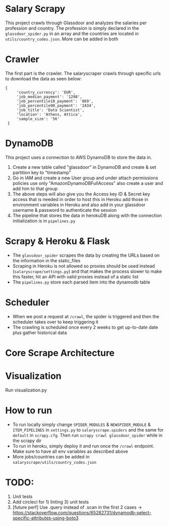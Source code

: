 # Salary Scrapy 
This project crawls through Glassdoor and analyzes the salaries per profession and country.
The profession is simply declared in the ```glassdoor_spider.py``` in an array and the countries 
are located in ```utils/country_codes.json```. More can be added in both

# Crawler
The first part is the crawler. The salaryscraper crawls through specific urls to download the data as seen below:

``` 
{
     'country_currency': 'EUR',
     'job_median_payment': '1298',
     'job_percentile10_payment': '869',
     'job_percentile90_payment': '2434',
     'job_title': 'Data Scientist',
     'location': 'Athens, Attica',
     'sample_size': '56'
 }
 ```

# DynamoDB
This project uses a connection to AWS DynamoDB to store the data in.
   1. Create a new table called "glassdoor" in DynamoDB and create & set partition key to "timestamp"
   2. Go in IAM and create a new User group and under attach permissions policies use only "AmazonDynamoDBFullAccess" 
   also create a user and add him to that group
   3. The above steps will also give you the Access key ID & Secret key access that is needed in order to host this in Heroku
   add those in environment variables in Heroku and also add in your glassdoor username & password to authenticate the session
   4. The pipeline that stores the data in herokuDB along with the connection initialization is in `pipelines.py`

# Scrapy & Heroku & Flask 
   - The ```glassdoor_spider``` scrapes the data by creating the URLs based on the information in the static_files
   - Scraping in Heroku is not allowed so proxies should be used instead (`salaryscrape/settings.py`) and that makes the process slower
   to make this faster, hit an API with valid proxies instead of a static list
   - The ```pipelines.py``` store each parsed item into the dynamodb table

# Scheduler
   - When we post a request at ```/crawl```, the spider is triggered and then the scheduler takes over to keep triggering it 
   - The crawling is scheduled once every 2 weeks to get up-to-date date plus gather historical data

# Core Scrape Architecture


# Visualization
Run visualization.py

# How to run
 - To run locally simply change ```SPIDER_MODULES``` & ```NEWSPIDER_MODULE``` & ```ITEM_PIPELINES``` in ```settings.py``` to ```salaryscrape.spiders```
 and the same for ```default``` in ```scrapy.cfg```. Then run ```scrapy crawl glassdoor_spider``` while in the scrapy dir
 - To run in heroku, simply deploy it and run once the `````/crawl````` endpoint. Make sure to have all env variables as described above
 - More jobs/countries can be added in ```salaryscrape/utils/country_codes.json```

# TODO:
1. Unit tests 
2. Add circleci for 1) linting 3) unit tests
3. [future perf] Use .query instead of .scan in the first 2 cases -> https://stackoverflow.com/questions/65282731/dynamodb-select-specific-attributes-using-boto3